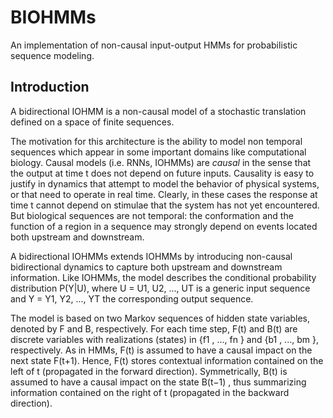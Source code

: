 # BIOHMMs
An implementation of non-causal input-output HMMs for probabilistic sequence modeling.

## Introduction

A bidirectional IOHMM is a non-causal model of a stochastic translation defined on a space
of finite sequences.

The motivation for this architecture is the ability to model non temporal sequences which appear in some
important domains like computational biology. Causal models (i.e. RNNs, IOHMMs) are *causal* in the sense
that the output at time t does not depend on future inputs. Causality is easy to justify in dynamics that
attempt to model the behavior of physical systems, or that need to operate in real time. Clearly, in these
cases the response at time t cannot depend on stimulae that the system has not yet encountered. But biological
sequences are not temporal: the conformation and the function of a region in a sequence may strongly depend
on events located both upstream and downstream. 

A bidirectional IOHMMs extends IOHMMs by introducing non-causal bidirectional dynamics to capture both upstream
and downstream information. Like IOHMMs, the model describes the conditional probability distribution
P(Y|U), where U = U1, U2, ..., UT is a generic input sequence and Y = Y1, Y2, ..., YT the corresponding output
sequence.

The model is based on two Markov sequences of hidden state variables, denoted by F and B, respectively.
For each time step, F(t) and B(t) are discrete variables with realizations (states) in {f1 , ..., fn }
and {b1 , ..., bm }, respectively. As in HMMs, F(t) is assumed to have a causal impact on the next state
F(t+1). Hence, F(t) stores contextual information contained on the left of t (propagated in the forward
direction). Symmetrically, B(t) is assumed to have a causal impact on the state B(t−1) , thus summarizing
information contained on the right of t (propagated in the backward direction).


